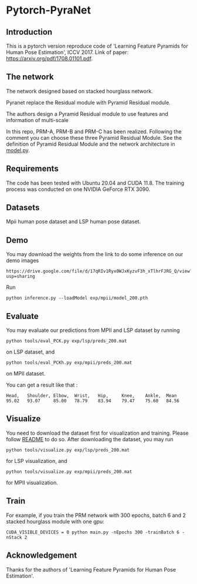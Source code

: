 # Pytorch-PyraNet

## Introduction
This is a pytorch version reproduce code of 'Learning Feature Pyramids for Human Pose Estimation', ICCV 2017. Link of paper: https://arxiv.org/pdf/1708.01101.pdf.

## The network
The network designed based on stacked hourglass network. 

Pyranet replace the Residual module with Pyramid Residual module.

The authors design a Pyramid Residual module to use features and information of multi-scale

In this repo, PRM-A, PRM-B and PRM-C has been realized. Following the comment you can choose these three Pyramid Residual Module. 
See the definition of Pyramid Residual Module and the network architecture in [model.py](model.py).

## Requirements
The code has been tested with Ubuntu 20.04 and CUDA 11.8.
The training process was conducted on one NVIDIA GeForce RTX 3090.

## Datasets
Mpii human pose dataset and LSP human pose dataset.


## Demo
You may download the weights from the link to do some inference on our demo images
```
https://drive.google.com/file/d/17qRIv1Ryx0WJxKyzvF3h_xTlhrFJRG_Q/view?usp=sharing
```
Run
```
python inference.py --loadModel exp/mpii/model_200.pth
```

## Evaluate
You may evaluate our predictions from MPII and LSP dataset by running
```
python tools/eval_PCK.py exp/lsp/preds_200.mat
```
on LSP dataset, and
```
python tools/eval_PCKh.py exp/mpii/preds_200.mat
```
on MPII dataset.

You can get a result like that :
```
Head,   Shoulder, Elbow,  Wrist,   Hip,     Knee,    Ankle,  Mean
95.02   93.07     85.00   78.79    83.94    79.47    75.60   84.56
```

## Visualize
You need to download the dataset first for visualization and training. Please follow [README](data/README.md) to do so.
After downloading the dataset, you may run 
```
python tools/visualize.py exp/lsp/preds_200.mat
```
for LSP visualization, and
```
python tools/visualize.py exp/mpii/preds_200.mat
```
for MPII visualization.


## Train
For example, if you train the PRM network with 300 epochs, batch 6 and 2 stacked hourglass module with one gpu:
```
CUDA_VISIBLE_DEVICES = 0 python main.py -nEpochs 300 -trainBatch 6 -nStack 2
```

## Acknowledgement
Thanks for the authors of 'Learning Feature Pyramids for Human Pose Estimation'.
